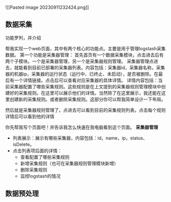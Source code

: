 ![[Pasted image 20230911232424.png]]
## 数据采集
功能罗列，并介绍

帮我实现一个web页面，其中有两个核心的功能点。主要是用于管理logstash采集数据。
第一个功能是采集器管理：
首先首页有一个数据采集模块，点击进去后有两个子模块。一个是采集器管理，另一个是采集器规则管理。
采集器管理点进去，就能看到目前已部署的采集器列表。内容包括：采集器id，采集器名称，采集器的机器ip，采集器的运行状态（运行中、已终止、未启动），是否被删除。在最后有一个详情链接。点击后可以查看对应采集器的具体详情。
详情内容包括：当前采集器配置了哪些采集规则。这些规则是在上文提到的采集器规则管理模块中创建好的采集规则。在这里可以展示他们的详情。当然除了在这里展示，我还能在这里创建新的采集规则。或者删除采集规则。这部分你可以帮我简单设计一下布局。

然后就是采集器规则管理了。点进去可以看到目前的采集规则列表。点击每个规则详情后可以看到他的详情

你先帮我写个页面吧！并告诉我怎么快速在我电脑看到这个页面。
**采集器管理**
- 列表展示：展示有哪些采集器，内容包括：id，name，ip，status、isDelete。
- 点击列表项后面的详情：
	- 查看配置了哪些采集规则
	- 新增采集规则（也可在采集器规则管理模块新增）
	- 删除采集规则
	- 监控logstash的情况



## 数据预处理
